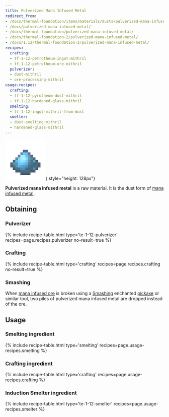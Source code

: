 ```yaml
---
title: Pulverized Mana Infused Metal
redirect_from:
- /docs/thermal-foundation/items/materials/dusts/pulverized-mana-infused-metal/
- /docs/pulverized-mana-infused-metal/
- /docs/thermal-foundation/pulverized-mana-infused-metal/
- /docs/thermal-foundation-2/pulverized-mana-infused-metal/
- /docs/1.12/thermal-foundation-2/pulverized-mana-infused-metal/
recipes:
  crafting:
  - tf-1-12-petrotheum-ingot-mithril
  - tf-1-12-petrotheum-ore-mithril
  pulverizer:
  - dust-mithril
  - ore-processing-mithril
usage-recipes:
  crafting:
  - tf-1-12-pyrotheum-dust-mithril
  - tf-1-12-hardened-glass-mithril
  smelting:
  - tf-1-12-ingot-mithril-from-dust
  smelter:
  - dust-smelting-mithril
  - hardened-glass-mithril
---
```


![Pulverized mana infused metal](/assets/images/thermal-foundation-2/dust-mithril.png){:style="height: 128px"}


**Pulverized mana infused metal** is a raw material. It is the dust form of
[mana infused metal](../mana-infused-ingot/).


Obtaining
---------

### Pulverizer
{% include recipe-table.html type='te-1-12-pulverizer' recipes=page.recipes.pulverizer no-result=true %}

### Crafting
{% include recipe-table.html type='crafting' recipes=page.recipes.crafting no-result=true %}

### Smashing
When [mana infused ore](../mana-infused-ore/) is broken
using a [Smashing](../../cofh-core/smashing/) enchanted
[pickaxe](https://minecraft.gamepedia.com/Pickaxe) or similar tool, two piles of
pulverized mana infused metal are dropped instead of the ore.


Usage
-----

### Smelting ingredient
{% include recipe-table.html type='smelting' recipes=page.usage-recipes.smelting %}

### Crafting ingredient
{% include recipe-table.html type='crafting' recipes=page.usage-recipes.crafting %}

### Induction Smelter ingredient
{% include recipe-table.html type='te-1-12-smelter' recipes=page.usage-recipes.smelter %}
